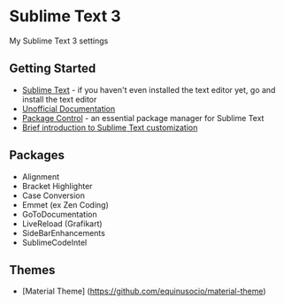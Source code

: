 # Sublime Text 3

My Sublime Text 3 settings

## Getting Started

- [Sublime Text](http://www.sublimetext.com/) - if you haven't even installed the text editor yet, go and install the text editor
- [Unofficial Documentation](http://docs.sublimetext.info/en/latest/index.html)
- [Package Control](https://sublime.wbond.net/installation) - an essential package manager for Sublime Text
- [Brief introduction to Sublime Text customization](https://css-tricks.com/sublime-text-front-end-developers/)

## Packages
- Alignment
- Bracket Highlighter
- Case Conversion
- Emmet (ex Zen Coding)
- GoToDocumentation 
- LiveReload (Grafikart)
- SideBarEnhancements
- SublimeCodeIntel

## Themes
- [Material Theme] (https://github.com/equinusocio/material-theme)
